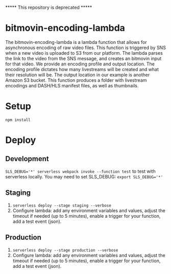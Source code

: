 ***** This repository is deprecated *****
# bitmovin-encoding-lambda
 The bitmovin-encoding-lambda is a lambda function that allows for asynchronous encoding of raw video files.  This function is triggered by SNS when a new video is uploaded to S3 from our platform.  The lambda parses the link to the video from the SNS message, and creates an bitmovin input for that video.  We provide an encoding profile and output location.  The encoding profile dictates how many livestreams will be created and what their resolution will be.  The output location in our example is another Amazon S3 bucket.  This function produces a folder with livestream encodings and DASH/HLS manifest files, as well as thumbnails.

# Setup

`npm install`

# Deploy

## Development

`SLS_DEBUG='*' serverless webpack invoke --function test` to test with serverless locally. You may need to set SLS_DEBUG: `export SLS_DEBUG='*'`

## Staging

1. `serverless deploy --stage staging --verbose`
1. Configure lambda: add any environment variables and values, adjust the timeout if needed (up to 5 minutes), enable a trigger for your function, add a test event (json).

## Production

1. `serverless deploy --stage production --verbose`
1. Configure lambda: add any environment variables and values, adjust the timeout if needed (up to 5 minutes), enable a trigger for your function, add a test event (json).
